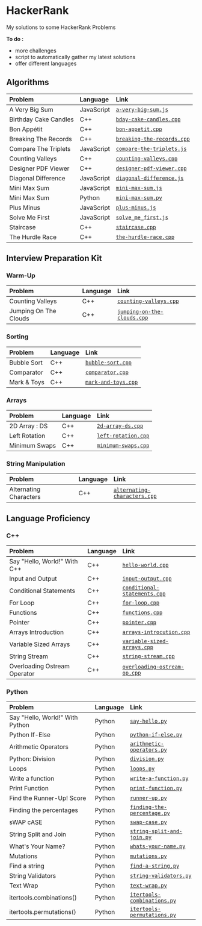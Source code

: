 # HackerRank

My solutions to some HackerRank Problems


**To do :**

* more challenges
* script to automatically gather my latest solutions
* offer different languages



## Algorithms


| Problem        | Language           | Link  |
| :------------- |:-------------| :-----|
| A Very Big Sum | JavaScript | [`a-very-big-sum.js`](../master/Algorithms/A%20Very%20Big%20Sum/a-very-big-sum.js) |
| Birthday Cake Candles | C++ |   [`bday-cake-candles.cpp`](../master/Algorithms/Birthday%20Cake%20Candles/bday-cake-candles.cpp) |
| Bon Appétit | C++ | [`bon-appetit.cpp`](../master/Algorithms/Bon%20App%C3%A9tit/bon-appetit.cpp) |
| Breaking The Records | C++ | [`breaking-the-records.cpp`](../master/Algorithms/Breaking%20The%20Records/breaking-the-records.cpp) |
| Compare The Triplets | JavaScript | [`compare-the-triplets.js`](../master/Algorithms/Compare%20The%20Triplets/compare-the-triplets.js) |
| Counting Valleys | C++ | [`counting-valleys.cpp`](../master/Algorithms/Counting%20Valleys/counting-valleys.cpp) |
| Designer PDF Viewer | C++ | [`designer-pdf-viewer.cpp`](../master/Algorithms/Designer%20PDF%20Viewer/designer-pdf-viewer.cpp) |
| Diagonal Difference | JavaScript | [`diagonal-difference.js`](../master/Algorithms/Diagonal%20Difference/diagonal-difference.js) |
| Mini Max Sum | JavaScript | [`mini-max-sum.js`](../master/Algorithms/Mini%20Max%20Sum/mini-max-sum.js) |
| Mini Max Sum | Python | [`mini-max-sum.py`](../master/Algorithms/Mini%20Max%20Sum/mini-max-sum.py) |
| Plus Minus | JavaScript | [`plus-minus.js`](../master/Algorithms/Plus%20Minus) |
| Solve Me First | JavaScript | [`solve_me_first.js`](../master/Algorithms/Solve%20Me%20First/solve_me_first.js) |
| Staircase | C++ | [`staircase.cpp`](../master/Algorithms/Staircase/staircase.cpp) |
| The Hurdle Race | C++ | [`the-hurdle-race.cpp`](../master/Algorithms/The%20Hurdle%20Race/the-hurdle-race.cpp) |


## Interview Preparation Kit

### Warm-Up

| Problem        | Language           | Link  |
| :------------- |:-------------| :-----|
| Counting Valleys | C++ | [`counting-valleys.cpp`](../master/Interview%20Preparation%20Kit/Warm-Up/counting-valleys.cpp) |
| Jumping On The Clouds | C++ | [`jumping-on-the-clouds.cpp`](../master/Interview%20Preparation%20Kit/Warm-Up/jumping-on-the-clouds.cpp) |

### Sorting

| Problem        | Language           | Link  |
| :------------- |:-------------| :-----|
| Bubble Sort | C++ | [`bubble-sort.cpp`](../master/Interview%20Preparation%20Kit/Sorting/bubble-sort.cpp) |
| Comparator | C++ | [`comparator.cpp`](../master/Interview%20Preparation%20Kit/Sorting/comparator.cpp) |
| Mark & Toys | C++ | [`mark-and-toys.cpp`](../master/Interview%20Preparation%20Kit/Sorting/mark-and-toys.cpp) |

### Arrays
| Problem        | Language           | Link  |
| :------------- |:-------------| :-----|
| 2D Array : DS | C++ | [`2d-array-ds.cpp`](../master/Interview%20Preparation%20Kit/Arrays/2d-array-ds.cpp) |
| Left Rotation | C++ | [`left-rotation.cpp`](../master/Interview%20Preparation%20Kit/Arrays/left-rotation.cpp) |
| Minimum Swaps | C++ | [`minimum-swaps.cpp`](../master/Interview%20Preparation%20Kit/Arrays/minimum-swaps.cpp) |

### String Manipulation
| Problem        | Language           | Link  |
| :------------- |:-------------| :-----|
| Alternating Characters | C++ | [`alternating-characters.cpp`](../master/Interview%20Preparation%20Kit/String%20Manipulation/alternating-characters.cpp) ||

## Language Proficiency

### C++

| Problem        | Language           | Link  |
| :------------- |:-------------| :-----|
| Say "Hello, World!" With C++ | C++ | [`hello-world.cpp`](../master/Language%20Proficiency/C%2B%2B/hello-world.cpp) |
| Input and Output | C++ | [`input-output.cpp`](../master/Language%20Proficiency/C%2B%2B/input-output.cpp) |
| Conditional Statements | C++ | [`conditional-statements.cpp`](../master/Language%20Proficiency/C%2B%2B/conditional-statements.cpp) |
| For Loop | C++ | [`for-loop.cpp`](../master/Language%20Proficiency/C%2B%2B/for-loop.cpp) |
| Functions | C++ | [`functions.cpp`](../master/Language%20Proficiency/C%2B%2B/functions.cpp) |
| Pointer | C++ | [`pointer.cpp`](../master/Language%20Proficiency/C%2B%2B/pointer.cpp) |
| Arrays Introduction | C++ | [`arrays-introcution.cpp`](../master/Language%20Proficiency/C%2B%2B/arrays-introcution.cpp) |
| Variable Sized Arrays | C++ | [`variable-sized-arrays.cpp`](../master/Language%20Proficiency/C%2B%2B/variable-sized-arrays.cpp) |
| String Stream | C++ | [`string-stream.cpp`](../master/Language%20Proficiency/C%2B%2B/string-stream.cpp) |
| Overloading Ostream Operator | C++ | [`overloading-ostream-op.cpp`](../master/Language%20Proficiency/C%2B%2B/overloading-ostream-op.cpp) |

### Python

| Problem        | Language           | Link  |
| :------------- |:-------------| :-----|
| Say "Hello, World!" With Python | Python | [`say-hello.py`](../master/Language%20Proficiency/Python/say-hello.py) |
| Python If-Else | Python | [`python-if-else.py`](../master/Language%20Proficiency/Python/python-if-else.py) |
| Arithmetic Operators | Python | [`arithmetic-operators.py`](../master/Language%20Proficiency/Python/arithmetic-operators.py) |
| Python: Division | Python | [`division.py`](../master/Language%20Proficiency/Python/division.py) |
| Loops | Python | [`loops.py`](../master/Language%20Proficiency/Python/loops.py) |
| Write a function | Python | [`write-a-function.py`](../master/Language%20Proficiency/Python/write-a-function.py) |
| Print Function | Python | [`print-function.py`](../master/Language%20Proficiency/Python/print-function.py) |
| Find the Runner-Up! Score | Python | [`runner-up.py`](../master/Language%20Proficiency/Python/runner-up.py) |
| Finding the percentages | Python | [`finding-the-percentage.py`](../master/Language%20Proficiency/Python/finding-the-percentage.py) |
| sWAP cASE | Python | [`swap-case.py`](../master/Language%20Proficiency/Python/swap-case.py) |
| String Split and Join | Python | [`string-split-and-join.py`](../master/Language%20Proficiency/Python/string-split-and-join.py) |
| What's Your Name? | Python | [`whats-your-name.py`](../master/Language%20Proficiency/Python/whats-your-name.py) |
| Mutations | Python | [`mutations.py`](../master/Language%20Proficiency/Python/mutations.py) |
| Find a string | Python | [`find-a-string.py`](../master/Language%20Proficiency/Python/find-a-string.py) |
| String Validators | Python | [`string-validators.py`](../master/Language%20Proficiency/Python/string-validators.py) |
| Text Wrap | Python | [`text-wrap.py`](../master/Language%20Proficiency/Python/text-wrap.py) |
| itertools.combinations() | Python | [`itertools-combinations.py`](../master/Language%20Proficiency/Python/itertools-combinations.py) |
| itertools.permutations() | Python | [`itertools-permutations.py`](../master/Language%20Proficiency/Python/itertools-permutations.py) |





